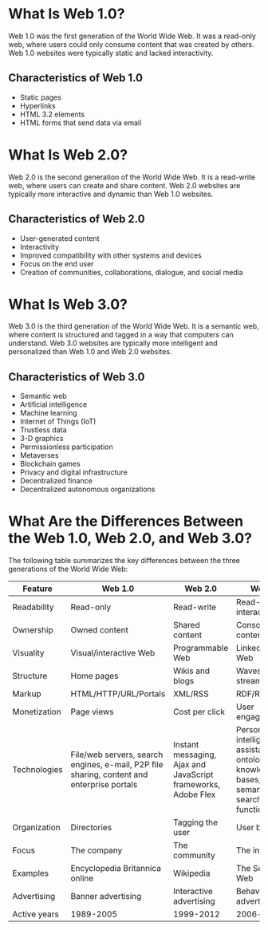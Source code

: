 # What Is Web 1.0?

Web 1.0 was the first generation of the World Wide Web. It was a read-only web, where users could only consume content that was created by others. Web 1.0 websites were typically static and lacked interactivity.

## Characteristics of Web 1.0

* Static pages
* Hyperlinks
* HTML 3.2 elements
* HTML forms that send data via email

# What Is Web 2.0?

Web 2.0 is the second generation of the World Wide Web. It is a read-write web, where users can create and share content. Web 2.0 websites are typically more interactive and dynamic than Web 1.0 websites.

## Characteristics of Web 2.0

* User-generated content
* Interactivity
* Improved compatibility with other systems and devices
* Focus on the end user
* Creation of communities, collaborations, dialogue, and social media

# What Is Web 3.0?

Web 3.0 is the third generation of the World Wide Web. It is a semantic web, where content is structured and tagged in a way that computers can understand. Web 3.0 websites are typically more intelligent and personalized than Web 1.0 and Web 2.0 websites.

## Characteristics of Web 3.0

* Semantic web
* Artificial intelligence
* Machine learning
* Internet of Things (IoT)
* Trustless data
* 3-D graphics
* Permissionless participation
* Metaverses
* Blockchain games
* Privacy and digital infrastructure
* Decentralized finance
* Decentralized autonomous organizations

# What Are the Differences Between the Web 1.0, Web 2.0, and Web 3.0?

The following table summarizes the key differences between the three generations of the World Wide Web:

| Feature | Web 1.0 | Web 2.0 | Web 3.0 |
|---|---|---|---|
| Readability | Read-only | Read-write | Read-write-interact |
| Ownership | Owned content | Shared content | Consolidated content |
| Visuality | Visual/interactive Web | Programmable Web | Linked data Web |
| Structure | Home pages | Wikis and blogs | Waves and live streams |
| Markup | HTML/HTTP/URL/Portals | XML/RSS | RDF/RDFS/OWL |
| Monetization | Page views | Cost per click | User engagement |
| Technologies | File/web servers, search engines, e-mail, P2P file sharing, content and enterprise portals | Instant messaging, Ajax and JavaScript frameworks, Adobe Flex | Personal intelligent data assistants, ontologies, knowledge bases, semantic search functions |
| Organization | Directories | Tagging the user | User behavior |
| Focus | The company | The community | The individual |
| Examples | Encyclopedia Britannica online | Wikipedia | The Semantic Web |
| Advertising | Banner advertising | Interactive advertising | Behavioral advertising |
| Active years | 1989-2005 | 1999-2012 | 2006-ongoing |

